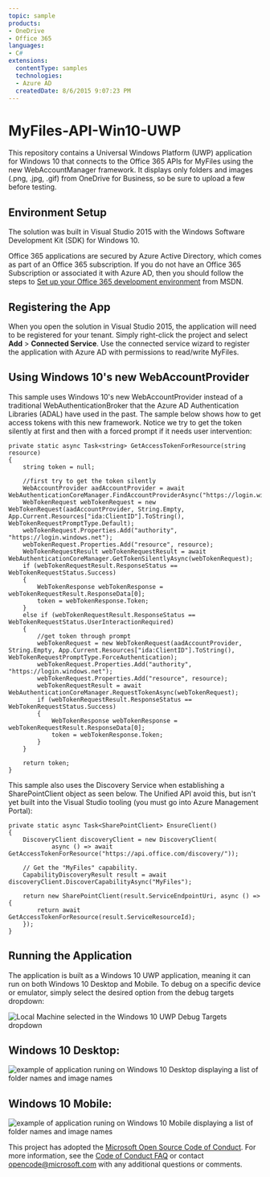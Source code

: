 ```yaml
---
topic: sample
products:
- OneDrive
- Office 365
languages:
- C#
extensions:
  contentType: samples
  technologies:
  - Azure AD
  createdDate: 8/6/2015 9:07:23 PM
---
```

# MyFiles-API-Win10-UWP
This repository contains a Universal Windows Platform (UWP) application for Windows 10 that connects to the Office 365 APIs for MyFiles using the new WebAccountManager framework. It displays only folders and images (.png, .jpg, .gif) from OneDrive for Business, so be sure to upload a few before testing.
## Environment Setup ##
The solution was built in Visual Studio 2015 with the Windows Software Development Kit (SDK) for Windows 10.

Office 365 applications are secured by Azure Active Directory, which comes as part of an Office 365 subscription. If you do not have an Office 365 Subscription or associated it with Azure AD, then you should follow the steps to [Set up your Office 365 development environment](https://msdn.microsoft.com/office/office365/HowTo/setup-development-environment "Set up your Office 365 development environment") from MSDN.

## Registering the App ##
When you open the solution in Visual Studio 2015, the application will need to be registered for your tenant. Simply right-click the project and select **Add** > **Connected Service**. Use the connected service wizard to register the application with Azure AD with permissions to read/write MyFiles.

## Using Windows 10's new WebAccountProvider ##
This sample uses Windows 10's new WebAccountProvider instead of a traditional WebAuthenticationBroker that the Azure AD Authentication Libraries (ADAL) have used in the past. The sample below shows how to get access tokens with this new framework. Notice we try to get the token silently at first and then with a forced prompt if it needs user intervention:

    private static async Task<string> GetAccessTokenForResource(string resource)
    {
        string token = null;

        //first try to get the token silently
        WebAccountProvider aadAccountProvider = await WebAuthenticationCoreManager.FindAccountProviderAsync("https://login.windows.net");
        WebTokenRequest webTokenRequest = new WebTokenRequest(aadAccountProvider, String.Empty, App.Current.Resources["ida:ClientID"].ToString(), WebTokenRequestPromptType.Default);
        webTokenRequest.Properties.Add("authority", "https://login.windows.net");
        webTokenRequest.Properties.Add("resource", resource);
        WebTokenRequestResult webTokenRequestResult = await WebAuthenticationCoreManager.GetTokenSilentlyAsync(webTokenRequest);
        if (webTokenRequestResult.ResponseStatus == WebTokenRequestStatus.Success)
        {
            WebTokenResponse webTokenResponse = webTokenRequestResult.ResponseData[0];
            token = webTokenResponse.Token;
        }
        else if (webTokenRequestResult.ResponseStatus == WebTokenRequestStatus.UserInteractionRequired)
        {
            //get token through prompt
            webTokenRequest = new WebTokenRequest(aadAccountProvider, String.Empty, App.Current.Resources["ida:ClientID"].ToString(), WebTokenRequestPromptType.ForceAuthentication);
            webTokenRequest.Properties.Add("authority", "https://login.windows.net");
            webTokenRequest.Properties.Add("resource", resource);
            webTokenRequestResult = await WebAuthenticationCoreManager.RequestTokenAsync(webTokenRequest);
            if (webTokenRequestResult.ResponseStatus == WebTokenRequestStatus.Success)
            {
                WebTokenResponse webTokenResponse = webTokenRequestResult.ResponseData[0];
                token = webTokenResponse.Token;
            }
        }

        return token;
    }

This sample also uses the Discovery Service when establishing a SharePointClient object as seen below. The Unified API avoid this, but isn't yet built into the Visual Studio tooling (you must go into Azure Management Portal):

    private static async Task<SharePointClient> EnsureClient()
    {
        DiscoveryClient discoveryClient = new DiscoveryClient(
                async () => await GetAccessTokenForResource("https://api.office.com/discovery/"));

        // Get the "MyFiles" capability.
        CapabilityDiscoveryResult result = await discoveryClient.DiscoverCapabilityAsync("MyFiles");
            
        return new SharePointClient(result.ServiceEndpointUri, async () => {
            return await GetAccessTokenForResource(result.ServiceResourceId);
        });
    }

## Running the Application ##
The application is built as a Windows 10 UWP application, meaning it can run on both Windows 10 Desktop and Mobile. To debug on a specific device or emulator, simply select the desired option from the debug targets dropdown:

![Local Machine selected in the Windows 10 UWP Debug Targets dropdown](http://i.imgur.com/olh0QBl.png) 

## Windows 10 Desktop: ##
![example of application runing on Windows 10 Desktop displaying a list of folder names and image names](http://i.imgur.com/epMgXsC.png)

## Windows 10 Mobile: ##
![example of application runing on Windows 10 Mobile displaying a list of folder names and image names](http://i.imgur.com/wl5wToG.png)


This project has adopted the [Microsoft Open Source Code of Conduct](https://opensource.microsoft.com/codeofconduct/). For more information, see the [Code of Conduct FAQ](https://opensource.microsoft.com/codeofconduct/faq/) or contact [opencode@microsoft.com](mailto:opencode@microsoft.com) with any additional questions or comments.
